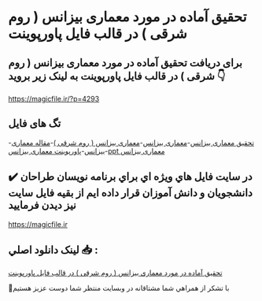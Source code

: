 # تحقیق آماده در مورد معماری بیزانس ( روم شرقی ) در قالب فایل پاورپوینت

## برای دریافت تحقیق آماده در مورد معماری بیزانس ( روم شرقی ) در قالب فایل پاورپوینت به لینک زیر بروید 👇

https://magicfile.ir/?p=4293

## تگ های فایل

-[تحقیق معماری بیزانس](https://magicfile.ir/product/%d8%aa%d8%ad%d9%82%db%8c%d9%82-%d8%a2%d9%85%d8%a7%d8%af%d9%87-%d9%85%d8%b9%d9%85%d8%a7%d8%b1%db%8c-%d8%a8%db%8c%d8%b2%d8%a7%d9%86%d8%b3-%d8%b1%d9%88%d9%85-%d8%b4%d8%b1%d9%82%db%8c-%d9%be%d8%a7%d9%88%d8%b1%d9%be%d9%88%db%8c%d9%86%d8%aa/)-[معماری بیزانس](https://magicfile.ir/product/%d8%aa%d8%ad%d9%82%db%8c%d9%82-%d8%a2%d9%85%d8%a7%d8%af%d9%87-%d9%85%d8%b9%d9%85%d8%a7%d8%b1%db%8c-%d8%a8%db%8c%d8%b2%d8%a7%d9%86%d8%b3-%d8%b1%d9%88%d9%85-%d8%b4%d8%b1%d9%82%db%8c-%d9%be%d8%a7%d9%88%d8%b1%d9%be%d9%88%db%8c%d9%86%d8%aa/)-[معماری بیزانس ( روم شرقی )](https://magicfile.ir/product/%d8%aa%d8%ad%d9%82%db%8c%d9%82-%d8%a2%d9%85%d8%a7%d8%af%d9%87-%d9%85%d8%b9%d9%85%d8%a7%d8%b1%db%8c-%d8%a8%db%8c%d8%b2%d8%a7%d9%86%d8%b3-%d8%b1%d9%88%d9%85-%d8%b4%d8%b1%d9%82%db%8c-%d9%be%d8%a7%d9%88%d8%b1%d9%be%d9%88%db%8c%d9%86%d8%aa/)-[مقاله معماری بیزانس](https://magicfile.ir/product/%d8%aa%d8%ad%d9%82%db%8c%d9%82-%d8%a2%d9%85%d8%a7%d8%af%d9%87-%d9%85%d8%b9%d9%85%d8%a7%d8%b1%db%8c-%d8%a8%db%8c%d8%b2%d8%a7%d9%86%d8%b3-%d8%b1%d9%88%d9%85-%d8%b4%d8%b1%d9%82%db%8c-%d9%be%d8%a7%d9%88%d8%b1%d9%be%d9%88%db%8c%d9%86%d8%aa/)-[پاورپوینت معماری بیزانس](https://magicfile.ir/product/%d8%aa%d8%ad%d9%82%db%8c%d9%82-%d8%a2%d9%85%d8%a7%d8%af%d9%87-%d9%85%d8%b9%d9%85%d8%a7%d8%b1%db%8c-%d8%a8%db%8c%d8%b2%d8%a7%d9%86%d8%b3-%d8%b1%d9%88%d9%85-%d8%b4%d8%b1%d9%82%db%8c-%d9%be%d8%a7%d9%88%d8%b1%d9%be%d9%88%db%8c%d9%86%d8%aa/)-[ppt معماری بیزانس](https://magicfile.ir/product/%d8%aa%d8%ad%d9%82%db%8c%d9%82-%d8%a2%d9%85%d8%a7%d8%af%d9%87-%d9%85%d8%b9%d9%85%d8%a7%d8%b1%db%8c-%d8%a8%db%8c%d8%b2%d8%a7%d9%86%d8%b3-%d8%b1%d9%88%d9%85-%d8%b4%d8%b1%d9%82%db%8c-%d9%be%d8%a7%d9%88%d8%b1%d9%be%d9%88%db%8c%d9%86%d8%aa/)

## ✔️ در سايت فايل هاي ويژه اي براي برنامه نويسان طراحان دانشجويان و دانش آموزان قرار داده ايم از بقيه فايل سايت نيز ديدن فرماييد

https://magicfile.ir


## لينک دانلود اصلي 📥 :

[تحقیق آماده در مورد معماری بیزانس ( روم شرقی ) در قالب فایل پاورپوینت](https://magicfile.ir/product/%d8%aa%d8%ad%d9%82%db%8c%d9%82-%d8%a2%d9%85%d8%a7%d8%af%d9%87-%d9%85%d8%b9%d9%85%d8%a7%d8%b1%db%8c-%d8%a8%db%8c%d8%b2%d8%a7%d9%86%d8%b3-%d8%b1%d9%88%d9%85-%d8%b4%d8%b1%d9%82%db%8c-%d9%be%d8%a7%d9%88%d8%b1%d9%be%d9%88%db%8c%d9%86%d8%aa/) 


🙏با تشکر از همراهي شما مشتاقانه در وبسایت منتظر شما دوست عزیز هستیم

